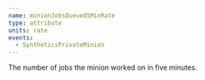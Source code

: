 ```yaml
---
name: minionJobsQueued5MinRate
type: attribute
units: rate
events:
  - SyntheticsPrivateMinion
---
```


The number of jobs the minion worked on in five minutes.